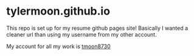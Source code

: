 # tylermoon.github.io

This repo is set up for my resume github pages site! Basically I wanted a cleaner url than using my username from my other account.

My account for all my work is [tmoon8730](https://github.com/tmoon8730)
